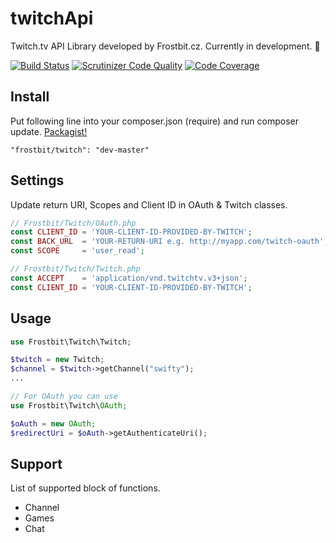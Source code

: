 # twitchApi
Twitch.tv API Library developed by Frostbit.cz. Currently in development. :space_invader:

[![Build Status](https://scrutinizer-ci.com/g/Frostbit/twitchApi/badges/build.png?b=master)](https://scrutinizer-ci.com/g/Frostbit/twitchApi/build-status/master)
[![Scrutinizer Code Quality](https://scrutinizer-ci.com/g/Frostbit/twitchApi/badges/quality-score.png?b=master)](https://scrutinizer-ci.com/g/Frostbit/twitchApi/?branch=master)
[![Code Coverage](https://scrutinizer-ci.com/g/Frostbit/twitchApi/badges/coverage.png?b=master)](https://scrutinizer-ci.com/g/Frostbit/twitchApi/?branch=master)

## Install
Put following line into your composer.json (require) and run composer update. [Packagist!](https://packagist.org/packages/frostbit/twitch)
```
"frostbit/twitch": "dev-master"
```

## Settings
Update return URI, Scopes and Client ID in OAuth & Twitch classes.
```php
// Frostbit/Twitch/OAuth.php
const CLIENT_ID = 'YOUR-CLIENT-ID-PROVIDED-BY-TWITCH';
const BACK_URL  = 'YOUR-RETURN-URI e.g. http://myapp.com/twitch-oauth';
const SCOPE     = 'user_read';

// Frostbit/Twitch/Twitch.php
const ACCEPT    = 'application/vnd.twitchtv.v3+json';
const CLIENT_ID = 'YOUR-CLIENT-ID-PROVIDED-BY-TWITCH';
```

## Usage
```php
use Frostbit\Twitch\Twitch;

$twitch = new Twitch;
$channel = $twitch->getChannel("swifty");
...

// For OAuth you can use
use Frostbit\Twitch\OAuth;

$oAuth = new OAuth;
$redirectUri = $oAuth->getAuthenticateUri();
```

## Support
List of supported block of functions.

* Channel
* Games
* Chat
